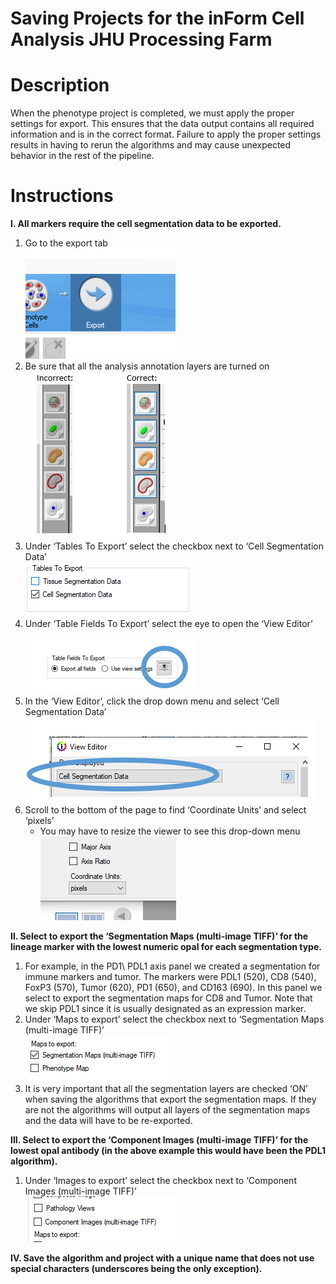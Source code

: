 # Saving Projects for the inForm Cell Analysis JHU Processing Farm
# Description 
When the phenotype project is completed, we must apply the proper settings for export. This ensures that the data output contains all required information and is in the correct format. Failure to apply the proper settings results in having to rerun the algorithms and may cause unexpected behavior in the rest of the pipeline. 

# Instructions
**I. All markers require the cell segmentation data to be exported.**
   1. Go to the export tab <br>
      ![Figure 1 Image](www/Fig1.png)
   2.	Be sure that all the analysis annotation layers are turned on <br>
      ![Figure 2 Image](www/Fig2.png)
   3.	Under ‘Tables To Export’ select the checkbox next to ‘Cell Segmentation Data’ <br>
      ![Figure 3 Image](www/Fig3.png)
   4.	Under ‘Table Fields To Export’ select the eye to open the ‘View Editor’ <br>     
      ![Figure 4 Image](www/Fig4.png)
   5.	In the ‘View Editor’, click the drop down menu and select ‘Cell Segmentation Data’ <br>
      ![Figure 5 Image](www/Fig5.png)
   6. Scroll to the bottom of the page to find ‘Coordinate Units’ and select ‘pixels’
      - You may have to resize the viewer to see this drop-down menu <br>
      ![Figure 6 Image](www/Fig6.png)

**II. Select to export the ‘Segmentation Maps (multi-image TIFF)’ for the lineage marker with the lowest numeric opal for each segmentation type.**
1.	For example, in the PD1\ PDL1 axis panel we created a segmentation for immune markers and tumor. The markers were PDL1 (520), CD8 (540), FoxP3 (570), Tumor (620), PD1 (650), and CD163 (690). In this panel we select to export the segmentation maps for CD8 and Tumor. Note that we skip PDL1 since it is usually designated as an expression marker.
2.	Under ‘Maps to export’ select the checkbox next to ‘Segmentation Maps (multi-image TIFF)’ <br>
    ![Figure 7 Image](www/Fig7.png) 
3.	It is very important that all the segmentation layers are checked ‘ON’ when saving the algorithms that export the segmentation maps. If they are not the algorithms will output all layers of the segmentation maps and the data will have to be re-exported.

**III. Select to export the ‘Component Images (multi-image TIFF)’ for the lowest opal antibody (in the above example this would have been the PDL1 algorithm).**
1.	Under ‘Images to export’ select the checkbox next to ‘Component Images (multi-image TIFF)’ <br>
   ![Figure 8 Image](www/Fig8.png) 

**IV. Save the algorithm and project with a unique name that does not use special characters (underscores being the only exception).**

